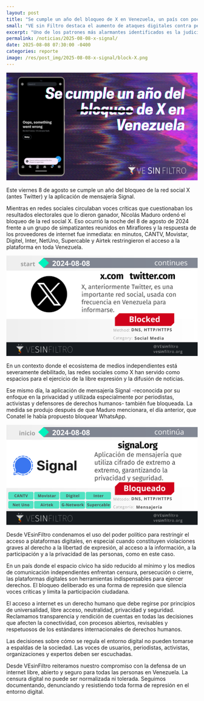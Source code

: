 ```yaml
---
layout: post
title: "Se cumple un año del bloqueo de X en Venezuela, un país con poco acceso a la información"
small: "VE sin Filtro destaca el aumento de ataques digitales contra periodistas en Venezuela, incluyendo hackeos, acoso y judicialización por contenido en redes sociales. Las autoridades están responsabilizando a los periodistas por comentarios de terceros, poniendo en riesgo la libertad de expresión. VE sin Filtro pide protección y medidas de autoprotección para los periodistas."
excerpt: "Uno de los patrones más alarmantes identificados es la judicialización de periodistas por el contenido que publican en sus redes sociales, incluso cuando estos materiales son parte de su cobertura informativa. Pero la situación se agrava: en los últimos meses hemos documentado casos donde periodistas han sido citados a declarar o judicializados por los comentarios que terceras personas realizan en sus publicaciones."
permalink: /noticias/2025-08-08-x-signal/
date: 2025-08-08 07:30:00 -0400
categories: reporte
image: /res/post_img/2025-08-08-x-signal/block-X.png
---
```

<p class="cover"><img class="" src="/res/post_img/2025-08-08-x-signal/block-X.png"></p>
Este viernes 8 de agosto se cumple un año del bloqueo de la red social X (antes Twitter) y la aplicación de mensajería Signal.

Mientras en redes sociales circulaban voces críticas que cuestionaban los resultados electorales que lo dieron ganador, Nicolás Maduro ordenó el bloqueo de la red social X. Eso ocurrió la noche del 8 de agosto de 2024 frente a un grupo de simpatizantes reunidos en Miraflores y la respuesta de los proveedores de internet fue inmediata: en minutos, CANTV, Movistar, Digitel, Inter, NetUno, Supercable y Airtek restringieron el acceso a la plataforma en toda Venezuela.

![status de x.com bloqueadas múltiples ISP. Fuente: VSF.](/res/post_img/2025-08-08-x-signal/2024-08-08-eng.png)

En un contexto donde el ecosistema de medios independientes está severamente debilitado, las redes sociales como X han servido como espacios para el ejercicio de la libre expresión y la difusión de noticias. 

Ese mismo día, la aplicación de mensajería Signal -reconocida por su enfoque en la privacidad y utilizada especialmente por periodistas, activistas y defensores de derechos humanos- también fue bloqueada. La medida se produjo después de que Maduro mencionara, el día anterior, que Conatel le había propuesto bloquear WhatsApp.

![status de signal.org bloqueadas múltiples ISP. Fuente: VSF.](/res/post_img/2025-08-08-x-signal/2024-08-08.png)

Desde VEsinFiltro condenamos el uso del poder político para restringir el acceso a plataformas digitales, en especial cuando constituyen violaciones graves al derecho a la libertad de expresión, al acceso a la información, a la participación y a la privacidad de las personas, como en este caso.

En un país donde el espacio cívico ha sido reducido al mínimo y los medios de comunicación independientes enfrentan censura, persecución o cierre, las plataformas digitales son herramientas indispensables para ejercer derechos. El bloqueo deliberado es una forma de represión que silencia voces críticas y limita la participación ciudadana.

El acceso a internet es un derecho humano que debe regirse por principios de universalidad, libre acceso, neutralidad, privacidad y seguridad. Reclamamos transparencia y rendición de cuentas en todas las decisiones que afecten la conectividad, con procesos abiertos, revisables y respetuosos de los estándares internacionales de derechos humanos.

Las decisiones sobre cómo se regula el entorno digital no pueden tomarse a espaldas de la sociedad. Las voces de usuarios, periodistas, activistas, organizaciones y expertos deben ser escuchadas.

Desde VEsinFiltro reiteramos nuestro compromiso con la defensa de un internet libre, abierto y seguro para todas las personas en Venezuela. La censura digital no puede ser normalizada ni tolerada. Seguimos documentando, denunciando y resistiendo toda forma de represión en el entorno digital.
